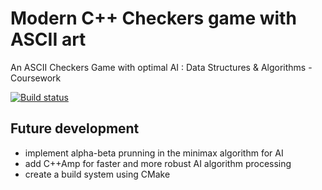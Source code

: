 # Modern C++ Checkers game with ASCII art
An ASCII Checkers Game with optimal AI : Data Structures &amp; Algorithms - Coursework

[![Build status](https://ci.appveyor.com/api/projects/status/86jebt7qqtrw5mfj/branch/master?svg=true)](https://ci.appveyor.com/project/GeorgeWeb/ascii-checkers/branch/master)

## Future development
- implement alpha-beta prunning in the minimax algorithm for AI
- add C++Amp for faster and more robust AI algorithm processing
- create a build system using CMake

